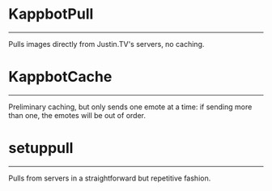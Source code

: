 # KappbotPull
-----
Pulls images directly from Justin.TV's servers, no caching.

# KappbotCache
-----
Preliminary caching, but only sends one emote at a time: if sending more than one, the emotes will be out of order.

# setuppull
-----
Pulls from servers in a straightforward but repetitive fashion.